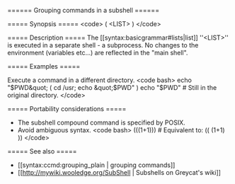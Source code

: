 ====== Grouping commands in a subshell ======

===== Synopsis =====
&lt;code&gt;
( &lt;LIST&gt; )
&lt;/code&gt;


===== Description =====
The [[syntax:basicgrammar#lists|list]] ''&lt;LIST&gt;'' is executed in a separate shell - a subprocess. No changes to the environment (variables etc...) are reflected in the &quot;main shell&quot;.

===== Examples =====

Execute a command in a different directory.
&lt;code bash&gt;
echo &quot;$PWD&quot;
( cd /usr; echo &quot;$PWD&quot; )
echo &quot;$PWD&quot; # Still in the original directory.
&lt;/code&gt;

===== Portability considerations =====

  * The subshell compound command is specified by POSIX.
  * Avoid ambiguous syntax.
&lt;code bash&gt;
(((1+1))) # Equivalent to: (( (1+1) ))
&lt;/code&gt;

===== See also =====
  * [[syntax:ccmd:grouping_plain | grouping commands]]
  * [[http://mywiki.wooledge.org/SubShell | Subshells on Greycat's wiki]]
